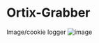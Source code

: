# Ortix-Grabber
Image/cookie logger
![image](https://user-images.githubusercontent.com/118215980/205499033-c2f01aa5-6a80-49d4-8599-44ee948905d2.png)
